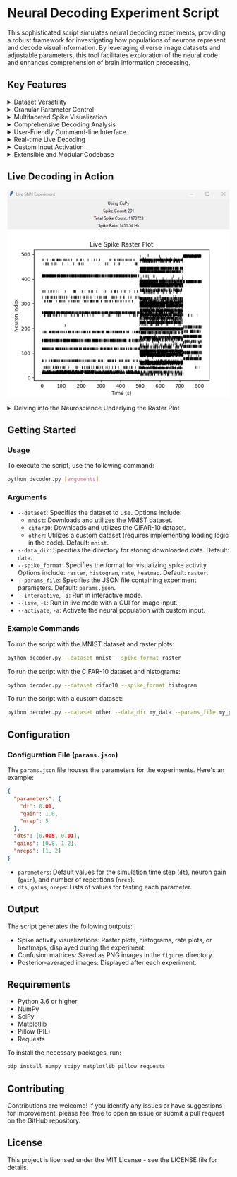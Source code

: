 # Neural Decoding Experiment Script

This sophisticated script simulates neural decoding experiments, providing a robust framework for investigating how populations of neurons represent and decode visual information. By leveraging diverse image datasets and adjustable parameters, this tool facilitates exploration of the neural code and enhances comprehension of brain information processing.

## Key Features

<details>
  <summary>Dataset Versatility</summary>

*   **Seamless Integration:** Effortlessly incorporates MNIST and CIFAR-10 datasets, including automated download and extraction, ensuring convenient access to widely used benchmark datasets.
*   **Custom Dataset Flexibility:** Offers the flexibility to incorporate custom datasets by providing image files and corresponding labels, enabling researchers to explore diverse datasets and research questions.
</details>

<details>
  <summary>Granular Parameter Control</summary>

*   **Fine-grained Control:** Provides precise control over critical simulation parameters, including time step (`dt`), neuron gain (`gain`), and number of repetitions (`nrep`), allowing for detailed manipulation of the simulation environment.
*   **Systematic Exploration:** Enables systematic parameter exploration to test various combinations and optimize decoding accuracy, facilitating a comprehensive understanding of parameter influences.
</details>

<details>
  <summary>Multifaceted Spike Visualization</summary>

*   **Raster plots:** Visualize spike trains of individual neurons over time, revealing temporal patterns and dynamics of neural activity.
*   **Histograms:** Analyze the distribution of spike counts across neurons, providing insights into population activity and response variability.
*   **Rate plots:** Visualize average spike rates over time, capturing the overall firing patterns of neuron populations and their temporal evolution.
*   **Heatmaps:** Visualize spike activity patterns across neurons and images, highlighting correlations and dependencies between neural responses and visual stimuli.
</details>

<details>
  <summary>Comprehensive Decoding Analysis</summary>

*   **Confusion matrix:** Evaluate the accuracy of image classification based on neural activity, quantifying decoding performance and identifying potential biases.
*   **Posterior-averaged images:** Visualize the decoded representation of images, providing a visual assessment of the decoded information and its fidelity to the original stimulus.
</details>

<details>
  <summary>User-Friendly Command-line Interface</summary>

*   **Intuitive CLI:** Offers an intuitive command-line interface (CLI) for effortlessly configuring datasets, data directories, spike visualization formats, and parameter files, simplifying experiment setup and execution.
</details>

<details>
  <summary>Real-time Live Decoding</summary>

*   **Dynamic Observation:** Conduct live decoding experiments with continuous input and real-time spike visualization, enabling dynamic observation of neural activity and its response to ongoing stimuli.
</details>

<details>
  <summary>Custom Input Activation</summary>

*   **Targeted Investigations:** Activate the neural population with custom input and visualize spike activity in real-time, facilitating targeted investigations of specific neural responses and encoding mechanisms.
</details>

<details>
  <summary>Extensible and Modular Codebase</summary>

*   **Adaptable Framework:** Features a modular design and comprehensive documentation to facilitate effortless extension and modification for specific research requirements, promoting code reusability and adaptability.
</details>


## Live Decoding in Action

![Raster plot](raster_plot.png)

<details>
  <summary>Delving into the Neuroscience Underlying the Raster Plot</summary>

This raster plot serves as a visual representation of the spiking activity exhibited by a population of neurons responding to diverse stimuli in a live decoding experiment. Each row corresponds to an individual neuron, while each dot signifies an action potential (spike). The horizontal axis represents time, and the vertical axis represents the neuron index. Observe the distinct firing patterns displayed by different neurons in response to varying stimuli, reflecting their unique selectivity and encoding properties. This dynamic visualization of neural activity is paramount for comprehending how the brain processes information in real-time.

**Neural Encoding and Decoding:**

*   **Encoding:** The intricate process by which neurons transform external stimuli, such as images, sounds, or touch, into a language of electrical activity. This involves converting sensory input into a code that the brain can decipher, primarily based on the timing and frequency of spikes generated by neurons. Different stimuli elicit distinct spiking patterns within the neural population, creating a neural representation of the sensory world.

*   **Decoding:** The brain's remarkable capacity to interpret these complex spike patterns and reconstruct the original stimulus or extract meaningful information. This involves analyzing the activity of numerous neurons and deciphering the underlying message conveyed by their collective firing patterns. Decoding can be conceptualized as the reverse process of encoding, where the brain extracts meaning from the neural code.

**Raster Plots and Neural Activity:**

*   **Visualizing Temporal Dynamics:** Raster plots offer an invaluable tool for visualizing the temporal dynamics of neural activity. They enable researchers to observe how neurons fire over time and identify patterns in their spiking behavior. The precise timing of spikes is crucial for information processing in the brain, as it can convey critical information about the onset, duration, and intensity of a stimulus.

*   **Representing Neural Codes:** The frequency of spikes, or firing rate, constitutes another pivotal aspect of the neural code. Different neurons may exhibit varying baseline firing rates and respond to stimuli with increases or decreases in their firing rate. Raster plots facilitate the visualization of these changes in firing rate, providing insights into how neural populations encode and process information.

*   **Analyzing Selectivity and Tuning:** Individual neurons may exhibit selectivity to specific features of a stimulus. For instance, in the visual system, certain neurons may respond selectively to edges, while others may respond to motion or color. Raster plots can unveil these selectivities by revealing which neurons are activated by particular stimuli or stimulus features.

**Live Decoding and its Profound Implications:**

*   **Real-time Observation:** Live decoding experiments empower researchers to observe and analyze neural activity in real-time as stimuli are presented, allowing for the investigation of dynamic neural processes and their evolution over time. By observing how neural activity changes in response to different stimuli, researchers can gain deeper insights into the neural code and the mechanisms underlying perception, cognition, and behavior.

*   **Brain-Computer Interfaces:** Live decoding holds tremendous promise for developing brain-computer interfaces (BCIs), which aim to establish a direct communication pathway between the brain and external devices, such as computers or prosthetic limbs. By decoding neural activity in real-time, BCIs can translate thoughts and intentions into actions, enabling individuals to control devices with their minds. This technology has the potential to revolutionize assistive technology and restore lost function to individuals with paralysis or other disabilities.

*   **Advancements in Neuroscience:** Live decoding experiments contribute significantly to our understanding of how the brain represents and processes information. By analyzing neural activity in real-time, researchers can gain invaluable insights into the neural code and the mechanisms underlying various cognitive functions, such as perception, attention, decision-making, and learning. This knowledge can lead to breakthroughs in treating neurological disorders and developing novel therapies for brain injury and disease.
  [⬆️ Back to Top](#live-decoding-with-different-inputs) 

</details>


## Getting Started

### Usage

To execute the script, use the following command:

```bash
python decoder.py [arguments]
```

### Arguments

*   `--dataset`: Specifies the dataset to use. Options include:
    *   `mnist`: Downloads and utilizes the MNIST dataset.
    *   `cifar10`: Downloads and utilizes the CIFAR-10 dataset.
    *   `other`: Utilizes a custom dataset (requires implementing loading logic in the code). Default: `mnist`.
*   `--data_dir`: Specifies the directory for storing downloaded data. Default: `data`.
*   `--spike_format`: Specifies the format for visualizing spike activity. Options include: `raster`, `histogram`, `rate`, `heatmap`. Default: `raster`.
*   `--params_file`: Specifies the JSON file containing experiment parameters. Default: `params.json`.
*   `--interactive`, `-i`: Run in interactive mode.
*   `--live`, `-l`: Run in live mode with a GUI for image input.
*   `--activate`, `-a`: Activate the neural population with custom input.

### Example Commands

To run the script with the MNIST dataset and raster plots:

```bash
python decoder.py --dataset mnist --spike_format raster
```

To run the script with the CIFAR-10 dataset and histograms:

```bash
python decoder.py --dataset cifar10 --spike_format histogram
```

To run the script with a custom dataset:

```bash
python decoder.py --dataset other --data_dir my_data --params_file my_params.json
```

## Configuration

### Configuration File (`params.json`)

The `params.json` file houses the parameters for the experiments. Here's an example:

```json
{
  "parameters": {
    "dt": 0.01,
    "gain": 1.0,
    "nrep": 5
  },
  "dts": [0.005, 0.01],
  "gains": [0.8, 1.2],
  "nreps": [1, 2]
}
```

*   `parameters`: Default values for the simulation time step (`dt`), neuron gain (`gain`), and number of repetitions (`nrep`).
*   `dts`, `gains`, `nreps`: Lists of values for testing each parameter.


## Output

The script generates the following outputs:

*   Spike activity visualizations: Raster plots, histograms, rate plots, or heatmaps, displayed during the experiment.
*   Confusion matrices: Saved as PNG images in the `figures` directory.
*   Posterior-averaged images: Displayed after each experiment.


## Requirements

*   Python 3.6 or higher
*   NumPy
*   SciPy
*   Matplotlib
*   Pillow (PIL)
*   Requests

To install the necessary packages, run:

```bash
pip install numpy scipy matplotlib pillow requests
```

## Contributing

Contributions are welcome! If you identify any issues or have suggestions for improvement, please feel free to open an issue or submit a pull request on the GitHub repository.

## License

This project is licensed under the MIT License - see the LICENSE file for details.

